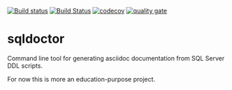[![Build status](https://ci.appveyor.com/api/projects/status/e55pvl4kg77wrl9q/branch/master?svg=true)](https://ci.appveyor.com/project/bobinskim/sqldoctor/branch/master)
[![Build Status](https://dev.azure.com/mbobinski/sqldoctor/_apis/build/status/bobinskim.sqldoctor?branchName=master)](https://dev.azure.com/mbobinski/sqldoctor/_build/latest?definitionId=1&branchName=master)
[![codecov](https://codecov.io/gh/bobinskim/sqldoctor/branch/master/graph/badge.svg)](https://codecov.io/gh/bobinskim/sqldoctor)
[![quality gate](https://sonarcloud.io/api/project_badges/measure?project=sqldoctor&metric=alert_status)](https://sonarcloud.io/dashboard?id=sqldoctor)

# sqldoctor
Command line tool for generating asciidoc documentation from SQL Server DDL scripts.

For now this is more an education-purpose project.
